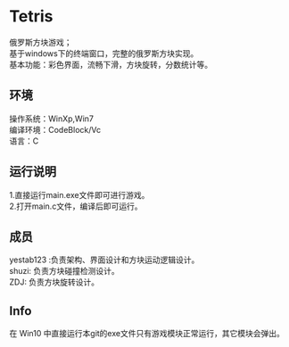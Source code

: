 Tetris
======

俄罗斯方块游戏；<br />
基于windows下的终端窗口，完整的俄罗斯方块实现。<br />
基本功能：彩色界面，流畅下滑，方块旋转，分数统计等。

环境
-----------
操作系统：WinXp,Win7<br />
编译环境：CodeBlock/Vc<br />
语言：C<br />

运行说明
---------------
1.直接运行main.exe文件即可进行游戏。<br />
2.打开main.c文件，编译后即可运行。<br />

成员
-----------
yestab123 :负责架构、界面设计和方块运动逻辑设计。<br />
shuzi: 负责方块碰撞检测设计。<br />
ZDJ: 负责方块旋转设计。<br />

Info
-----------
在 Win10 中直接运行本git的exe文件只有游戏模块正常运行，其它模块会弹出。
